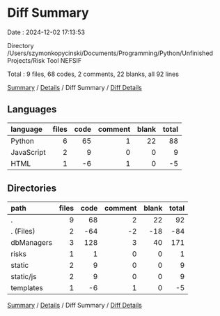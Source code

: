# Diff Summary

Date : 2024-12-02 17:13:53

Directory /Users/szymonkopycinski/Documents/Programming/Python/Unfinished Projects/Risk Tool NEFSIF

Total : 9 files,  68 codes, 2 comments, 22 blanks, all 92 lines

[Summary](results.md) / [Details](details.md) / Diff Summary / [Diff Details](diff-details.md)

## Languages
| language | files | code | comment | blank | total |
| :--- | ---: | ---: | ---: | ---: | ---: |
| Python | 6 | 65 | 1 | 22 | 88 |
| JavaScript | 2 | 9 | 0 | 0 | 9 |
| HTML | 1 | -6 | 1 | 0 | -5 |

## Directories
| path | files | code | comment | blank | total |
| :--- | ---: | ---: | ---: | ---: | ---: |
| . | 9 | 68 | 2 | 22 | 92 |
| . (Files) | 2 | -64 | -2 | -18 | -84 |
| dbManagers | 3 | 128 | 3 | 40 | 171 |
| risks | 1 | 1 | 0 | 0 | 1 |
| static | 2 | 9 | 0 | 0 | 9 |
| static/js | 2 | 9 | 0 | 0 | 9 |
| templates | 1 | -6 | 1 | 0 | -5 |

[Summary](results.md) / [Details](details.md) / Diff Summary / [Diff Details](diff-details.md)